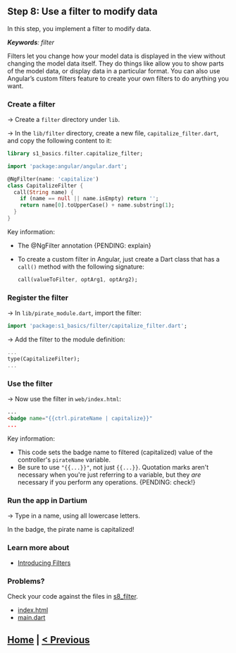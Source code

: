 ## Step 8: Use a filter to modify data

In this step, you implement a filter to modify data.

_**Keywords**: filter_

Filters let you change how your model data is displayed in the view without
changing the model data itself. They do things like allow you to show parts of
the model data, or display data in a particular format. You can also use
Angular’s custom filters feature to create your own filters to do anything you
want.

### Create a filter

&rarr; Create a `filter` directory under `lib`.

&rarr; In the `lib/filter` directory, create a new file,
`capitalize_filter.dart`, and copy the following content to it:

```Dart
library s1_basics.filter.capitalize_filter;

import 'package:angular/angular.dart';

@NgFilter(name: 'capitalize')
class CapitalizeFilter {
  call(String name) {
    if (name == null || name.isEmpty) return '';
    return name[0].toUpperCase() + name.substring(1);
  }
}
```

Key information:

* The @NgFilter annotation {PENDING: explain}
* To create a custom filter in Angular, just create a Dart class that has
  a `call()` method with the following signature:

  ```Dart
  call(valueToFilter, optArg1, optArg2);
  ```

### Register the filter

&rarr; In `lib/pirate_module.dart`, import the filter:

```Dart
import 'package:s1_basics/filter/capitalize_filter.dart';
```

&rarr; Add the filter to the module definition:

```Dart
...
type(CapitalizeFilter);
...
```

### Use the filter

&rarr; Now use the filter in `web/index.html`:

```HTML
...
<badge name="{{ctrl.pirateName | capitalize}}"
...
```

Key information:

* This code sets the badge name to filtered (capitalized) value of
  the controller's `pirateName` variable.
* Be sure to use `"{{...}}"`, not just `{{...}}`.
  Quotation marks aren't necessary when you're just referring to a variable,
  but they _are_ necessary if you perform any operations.
  {PENDING: check!}


### Run the app in Dartium

&rarr; Type in a name, using all lowercase letters.

In the badge, the pirate name is capitalized!

### Learn more about
 - [Introducing Filters](https://angulardart.org/tutorial/07-ch05-filter-service.html)

### Problems?
Check your code against the files in [s8_filter](../samples/s8_filter).
- [index.html](../samples/s8_filter/web/index.html)
- [main.dart](../samples/s8_filter/web/main.dart)

## [Home](../README.md#code-lab-angulardart) | [< Previous](step-7.md#step-7-use-a-service-to-get-data)
